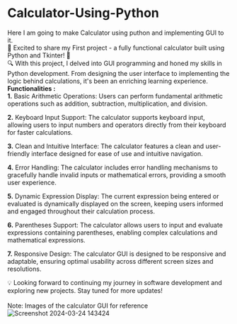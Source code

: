# Calculator-Using-Python
Here I am going to make Calculator using puthon and implementing GUI to it.
<br>
🚀 Excited to share my First project - a fully functional calculator built using Python and Tkinter! 🎉
<br>
🔍 With this project, I delved into GUI programming and honed my skills in Python development. From designing the user interface to implementing the logic behind calculations, it's been an enriching learning experience.
<br>
**Functionalities :**
<br>
**1.** Basic Arithmetic Operations: Users can perform fundamental arithmetic operations such as addition, subtraction, multiplication, and division.

**2.** Keyboard Input Support: The calculator supports keyboard input, allowing users to input numbers and operators directly from their keyboard for faster calculations.

**3.** Clean and Intuitive Interface: The calculator features a clean and user-friendly interface designed for ease of use and intuitive navigation.

**4.** Error Handling: The calculator includes error handling mechanisms to gracefully handle invalid inputs or mathematical errors, providing a smooth user experience.

**5.** Dynamic Expression Display: The current expression being entered or evaluated is dynamically displayed on the screen, keeping users informed and engaged throughout their calculation process.

**6.** Parentheses Support: The calculator allows users to input and evaluate expressions containing parentheses, enabling complex calculations and mathematical expressions.

**7.** Responsive Design: The calculator GUI is designed to be responsive and adaptable, ensuring optimal usability across different screen sizes and resolutions.

💡 Looking forward to continuing my journey in software development and exploring new projects. Stay tuned for more updates!
<br>
<br>
Note: Images of the calculator GUI for reference
<br>
![Screenshot 2024-03-24 143424](https://github.com/Rishav054051/Calculator-Using-Python/assets/155712224/a5c05744-3e1e-4368-b1ed-689880b73b09)
